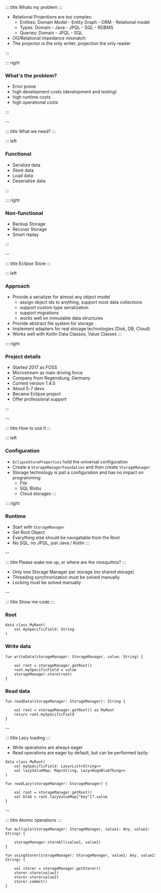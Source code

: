 
<!-- slide template="[[tpl-col-1-center]]" -->

::: title
 Whats my problem
:::
 
- Relational Projections are too complex:
	- Entities: Domain Model - Entity Graph - ORM - Relational model
	- Types: Domain - Java - JPQL - SQL - RDBMS
	- Queries: Domain - JPQL - SQL
- OO/Relational impedance mismatch
- The projector is the only writer, projection the only reader

:::

::: right

### What's the problem?
	
- Error prone
- high development costs (development and testing)
- high runtime costs
- high operational costs

:::

--

<!-- slide template="[[tpl-col-1-1]]" -->

::: title
What we need?
:::

::: left

### Functional

- Serialize data
- Store data
- Load data
- Deserialize data

:::

::: right

### Non-functional

- Backup Storage
- Recover Storage
- Smart replay

:::


--

<!-- slide template="[[tpl-col-1-1]]" -->

::: title
Eclipse Store
:::

::: left

### Approach

- Provide a serializer for almost any object model
	- assign object ids to anything, support most data collections
	- support custom type serialization
	- support migrations
	- works well on immutable data structures
- Provide abstract file system for storage
- Implement adapters for real storage technologies (Disk, DB, Cloud)
- Works well with Kotlin Data Classes, Value Classes
:::


::: right

### Project details

- Started 2017 as FOSS
- Microstream as main driving force
- Company from Regensburg, Germany
- Current version 1.4.0
- About 5-7 devs
- Became Eclipse project
- Offer professional support

:::


--

<!-- slide template="[[tpl-col-1-1]]" -->

::: title
How to use it
:::

::: left

### Configuration

- `EclipseStoreProperties` hold the universal configuration
- Create a `StorageManagerFoundation` and then create `StorageManager`
- Storage technology is just a configuration and has no impact on programming:
	- File
	- SQL Blobs
	- Cloud storages
:::

::: right

### Runtime

- Start with `StorageManager`
- Set Root Object
- Everything else should be navigatable from the Root
- No SQL, no JPQL, just Java / Kotlin
:::

--

<!-- slide template="[[tpl-col-1-center]]" -->

::: title
Please wake me up, or where are the mosquittos?
:::

- Only one Storage Manager per storage (no shared storage)
- Threading synchronization must be solved manually
- Locking must be solved manually

--
<!-- slide template="[[tpl-col-1-center]]" -->

::: title
Show me code
:::

### Root

```kotlin[]
data class MyRoot(
	val mySpecificField: String
)
``` 

### Write data

```kotlin[3]
fun writeData(storageManager: StorageManager, value: String) {

	val root = storageManager.getRoot()
	root.mySpecificField = value
	storageManager.store(root)
}
```

### Read data

```kotlin[3]
fun readData(storageManager: StorageManager): String {

	val root = storageManager.getRoot() as MyRoot
	return root.mySpecificField
}
```

--

<!-- slide template="[[tpl-col-1-center]]" -->

::: title
Lazy loading
:::

* Write operations are always eager
* Read operations are eager by default, but can be performed lazily:

```kotlin[]
data class MyRoot(
	val mySpecificField: Lazy<List<String>>
	val lazyValueMap: Map<String, Lazy<HugeBlobThing>>
)

fun readLazy(storageManager: StorageManager) {

	val root = storageManager.getRoot()
	val blob = root.lazyValueMap["key"]?.value
}

```

--

<!-- slide template="[[tpl-col-1-center]]" -->

::: title
Atomic operations
:::

```kotlin[]
fun multiple(storageManager: StorageManager, value1: Any, value2: String) {
	
	storageManager.storeAll(value1, value2)
}
```

```kotlin[]
fun usingStorer(storageManager: StorageManager, value1: Any, value2: String) {
	
	val storer = storageManager.getStorer()
	storer.store(value1)
	storer.store(value2)
	storer.commit()
}
```